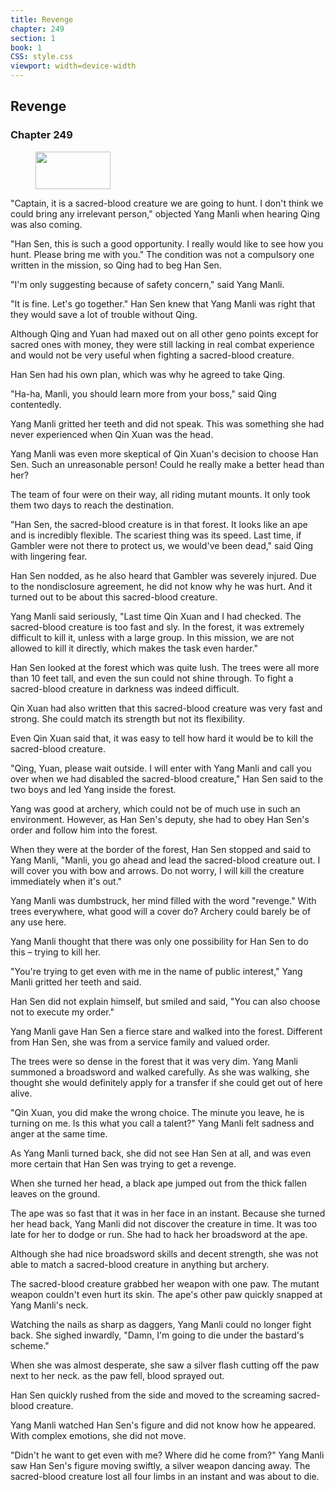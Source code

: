 ```yaml
---
title: Revenge
chapter: 249
section: 1
book: 1
CSS: style.css
viewport: width=device-width
---
```


## Revenge

### Chapter 249

<figure>
	<img src="../Images/gem.gif" alt="" id="gem" width="120" height="60" />
</figure>

"Captain, it is a sacred-blood creature we are going to hunt. I don't think we could bring any irrelevant person," objected Yang Manli when hearing Qing was also coming.

"Han Sen, this is such a good opportunity. I really would like to see how you hunt. Please bring me with you." The condition was not a compulsory one written in the mission, so Qing had to beg Han Sen.

"I'm only suggesting because of safety concern," said Yang Manli.

"It is fine. Let's go together." Han Sen knew that Yang Manli was right that they would save a lot of trouble without Qing.

Although Qing and Yuan had maxed out on all other geno points except for sacred ones with money, they were still lacking in real combat experience and would not be very useful when fighting a sacred-blood creature.

Han Sen had his own plan, which was why he agreed to take Qing.

"Ha-ha, Manli, you should learn more from your boss," said Qing contentedly.

Yang Manli gritted her teeth and did not speak. This was something she had never experienced when Qin Xuan was the head.

Yang Manli was even more skeptical of Qin Xuan's decision to choose Han Sen. Such an unreasonable person! Could he really make a better head than her?

The team of four were on their way, all riding mutant mounts. It only took them two days to reach the destination.

"Han Sen, the sacred-blood creature is in that forest. It looks like an ape and is incredibly flexible. The scariest thing was its speed. Last time, if Gambler were not there to protect us, we would've been dead," said Qing with lingering fear.

Han Sen nodded, as he also heard that Gambler was severely injured. Due to the nondisclosure agreement, he did not know why he was hurt. And it turned out to be about this sacred-blood creature.

Yang Manli said seriously, "Last time Qin Xuan and I had checked. The sacred-blood creature is too fast and sly. In the forest, it was extremely difficult to kill it, unless with a large group. In this mission, we are not allowed to kill it directly, which makes the task even harder."

Han Sen looked at the forest which was quite lush. The trees were all more than 10 feet tall, and even the sun could not shine through. To fight a sacred-blood creature in darkness was indeed difficult.

Qin Xuan had also written that this sacred-blood creature was very fast and strong. She could match its strength but not its flexibility.

Even Qin Xuan said that, it was easy to tell how hard it would be to kill the sacred-blood creature.

"Qing, Yuan, please wait outside. I will enter with Yang Manli and call you over when we had disabled the sacred-blood creature," Han Sen said to the two boys and led Yang inside the forest.

Yang was good at archery, which could not be of much use in such an environment. However, as Han Sen's deputy, she had to obey Han Sen's order and follow him into the forest.

When they were at the border of the forest, Han Sen stopped and said to Yang Manli, "Manli, you go ahead and lead the sacred-blood creature out. I will cover you with bow and arrows. Do not worry, I will kill the creature immediately when it's out."

Yang Manli was dumbstruck, her mind filled with the word "revenge." With trees everywhere, what good will a cover do? Archery could barely be of any use here.

Yang Manli thought that there was only one possibility for Han Sen to do this – trying to kill her.

"You're trying to get even with me in the name of public interest," Yang Manli gritted her teeth and said.

Han Sen did not explain himself, but smiled and said, "You can also choose not to execute my order."

Yang Manli gave Han Sen a fierce stare and walked into the forest. Different from Han Sen, she was from a service family and valued order.

The trees were so dense in the forest that it was very dim. Yang Manli summoned a broadsword and walked carefully. As she was walking, she thought she would definitely apply for a transfer if she could get out of here alive.

"Qin Xuan, you did make the wrong choice. The minute you leave, he is turning on me. Is this what you call a talent?" Yang Manli felt sadness and anger at the same time.

As Yang Manli turned back, she did not see Han Sen at all, and was even more certain that Han Sen was trying to get a revenge.

When she turned her head, a black ape jumped out from the thick fallen leaves on the ground.

The ape was so fast that it was in her face in an instant. Because she turned her head back, Yang Manli did not discover the creature in time. It was too late for her to dodge or run. She had to hack her broadsword at the ape.

Although she had nice broadsword skills and decent strength, she was not able to match a sacred-blood creature in anything but archery.

The sacred-blood creature grabbed her weapon with one paw. The mutant weapon couldn't even hurt its skin. The ape's other paw quickly snapped at Yang Manli's neck.

Watching the nails as sharp as daggers, Yang Manli could no longer fight back. She sighed inwardly, "Damn, I'm going to die under the bastard's scheme."

When she was almost desperate, she saw a silver flash cutting off the paw next to her neck. as the paw fell, blood sprayed out.

Han Sen quickly rushed from the side and moved to the screaming sacred-blood creature.

Yang Manli watched Han Sen's figure and did not know how he appeared. With complex emotions, she did not move.

"Didn't he want to get even with me? Where did he come from?" Yang Manli saw Han Sen's figure moving swiftly, a silver weapon dancing away. The sacred-blood creature lost all four limbs in an instant and was about to die.